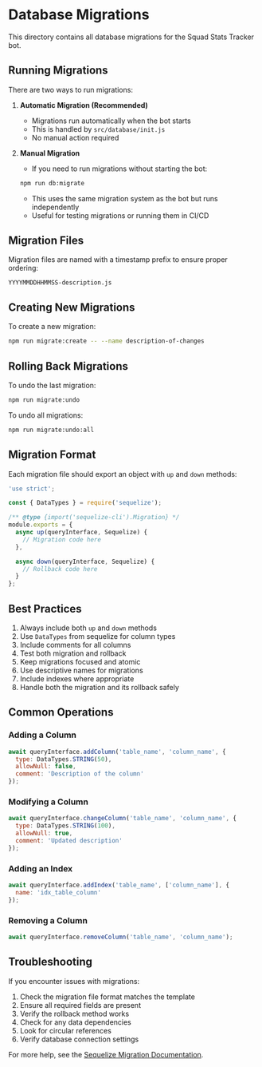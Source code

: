# Database Migrations

This directory contains all database migrations for the Squad Stats Tracker bot.

## Running Migrations

There are two ways to run migrations:

1. **Automatic Migration (Recommended)**
   - Migrations run automatically when the bot starts
   - This is handled by `src/database/init.js`
   - No manual action required

2. **Manual Migration**
   - If you need to run migrations without starting the bot:
   ```bash
   npm run db:migrate
   ```
   - This uses the same migration system as the bot but runs independently
   - Useful for testing migrations or running them in CI/CD

## Migration Files

Migration files are named with a timestamp prefix to ensure proper ordering:
```
YYYYMMDDHHMMSS-description.js
```

## Creating New Migrations

To create a new migration:
```bash
npm run migrate:create -- --name description-of-changes
```

## Rolling Back Migrations

To undo the last migration:
```bash
npm run migrate:undo
```

To undo all migrations:
```bash
npm run migrate:undo:all
```

## Migration Format

Each migration file should export an object with `up` and `down` methods:

```javascript
'use strict';

const { DataTypes } = require('sequelize');

/** @type {import('sequelize-cli').Migration} */
module.exports = {
  async up(queryInterface, Sequelize) {
    // Migration code here
  },

  async down(queryInterface, Sequelize) {
    // Rollback code here
  }
};
```

## Best Practices

1. Always include both `up` and `down` methods
2. Use `DataTypes` from sequelize for column types
3. Include comments for all columns
4. Test both migration and rollback
5. Keep migrations focused and atomic
6. Use descriptive names for migrations
7. Include indexes where appropriate
8. Handle both the migration and its rollback safely

## Common Operations

### Adding a Column
```javascript
await queryInterface.addColumn('table_name', 'column_name', {
  type: DataTypes.STRING(50),
  allowNull: false,
  comment: 'Description of the column'
});
```

### Modifying a Column
```javascript
await queryInterface.changeColumn('table_name', 'column_name', {
  type: DataTypes.STRING(100),
  allowNull: true,
  comment: 'Updated description'
});
```

### Adding an Index
```javascript
await queryInterface.addIndex('table_name', ['column_name'], {
  name: 'idx_table_column'
});
```

### Removing a Column
```javascript
await queryInterface.removeColumn('table_name', 'column_name');
```

## Troubleshooting

If you encounter issues with migrations:

1. Check the migration file format matches the template
2. Ensure all required fields are present
3. Verify the rollback method works
4. Check for any data dependencies
5. Look for circular references
6. Verify database connection settings

For more help, see the [Sequelize Migration Documentation](https://sequelize.org/docs/v6/other-topics/migrations/). 